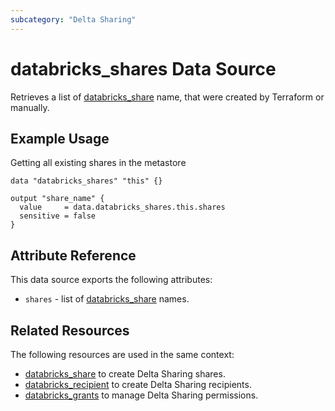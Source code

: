 ```yaml
---
subcategory: "Delta Sharing"
---
```

# databricks_shares Data Source

Retrieves a list of [databricks_share](../resources/share.md) name, that were created by Terraform or manually.

## Example Usage

Getting all existing shares in the metastore

```hcl
data "databricks_shares" "this" {}

output "share_name" {
  value     = data.databricks_shares.this.shares
  sensitive = false
}
```

## Attribute Reference

This data source exports the following attributes:

* `shares` - list of [databricks_share](../resources/share.md) names.

## Related Resources

The following resources are used in the same context:

* [databricks_share](../resources/share.md) to create Delta Sharing shares.
* [databricks_recipient](../resources/recipient.md) to create Delta Sharing recipients.
* [databricks_grants](../resources/grants.md) to manage Delta Sharing permissions.
